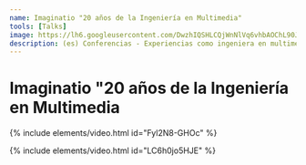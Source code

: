 ```yaml
---
name: Imaginatio "20 años de la Ingeniería en Multimedia"
tools: [Talks]
image: https://lh6.googleusercontent.com/DwzhIQSHLCQjWnNlVq6vhbAOChL90JOCrqaTOPcrSFdfAnfQdxO-35HYtJm90sOjJvcLGVjlpNfOwD-pu0myJG0r-P4e6YoP8XhHEYFKJ09Dqa8DCSg8kL4oWlwF_hAiUw=w1280
description: (es) Conferencias - Experiencias como ingeniera en multimedia. trayectoria de carrera y Experiencias de egresados de ingeniería en multimedia en formación doctoral
---
```


# Imaginatio "20 años de la Ingeniería en Multimedia

{% include elements/video.html id="Fyl2N8-GHOc" %}

{% include elements/video.html id="LC6h0jo5HJE" %}
